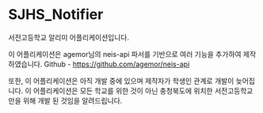 # SJHS_Notifier
서전고등학교 알리미 어플리케이션입니다.

이 어플리케이션은 agemor님의 neis-api 파서를 기반으로 여러 기능을 추가하여 제작하였습니다.
Github - https://github.com/agemor/neis-api

또한, 이 어플리케이션은 아직 개발 중에 있으며 제작자가 학생인 관계로 개발이 늦어집니다.
이 어플리케이션은 모든 학교를 위한 것이 아닌 충청북도에 위치한 서전고등학교만을 위해 개발 된 것임을 알려드립니다.
